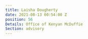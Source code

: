 ```yaml
---
title: Laisha Dougherty
date: 2021-08-13 00:54:00 Z
position: 56
Details: Office of Kenyan McDuffie
Section: advisory
---
```


